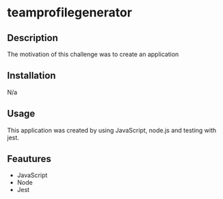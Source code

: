 # teamprofilegenerator

## Description 
The motivation of this challenge was to create an application 

## Installation 
N/a


## Usage 
This application was created by using JavaScript, node.js and testing with jest. 



## Feautures 

- JavaScript
- Node
- Jest
